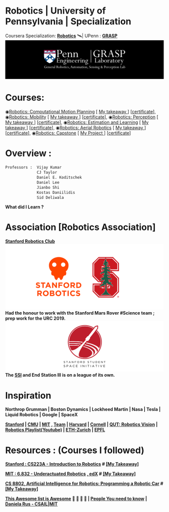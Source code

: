 # Robotics | University of Pennsylvania | Specialization
Coursera Specialization: <b>[Robotics](https://www.coursera.org/specializations/robotics)</b> 🛰| UPenn : <b>[GRASP](https://www.grasp.upenn.edu/)</b>
<img src="https://github.com/SKKSaikia/roboticsPenn/blob/master/res/logo-grasp_banner.png">

# Courses:

◉[Robotics: Computational Motion Planning](https://www.coursera.org/learn/robotics-motion-planning/)  [ [ My takeaway ](#) ] [[certificate](#)], ◉[Robotics: Mobility](https://www.coursera.org/learn/robotics-mobility/)  [ [ My takeaway ](#) ] [[certificate](#)], ◉[Robotics: Perception](https://www.coursera.org/learn/robotics-perception/)  [ [ My takeaway ](#) ] [[certificate](#)], ◉[Robotics: Estimation and Learning](https://www.coursera.org/learn/robotics-learning/)  [ [ My takeaway ](#) ] [[certificate](#)], ◉[Robotics: Aerial Robotics](https://www.coursera.org/learn/robotics-flight/)  [ [ My takeaway ](#) ] [[certificate](#)], ◉[Robotics: Capstone](https://www.coursera.org/learn/robotics-capstone/)  [ [ My Project ](#) ] [[certificate](#)]

# Overview :
    Professors :  Vijay Kumar
                  CJ Taylor
                  Daniel E. Koditschek
                  Daniel Lee
                  Jianbo Shi
                  Kostas Daniilidis
                  Sid Deliwala
                  
<b>What did I Learn ?<b>
                  
# Association [Robotics Association]
[Stanford Robotics Club](http://roboticsclub.stanford.edu/)
<img src="https://github.com/SKKSaikia/roboticsPenn/blob/master/res/ssrc.png">
Had the honour to work with the Stanford Mars Rover #Science team ; prep work for the URC 2019.
<img src="https://github.com/SKKSaikia/roboticsPenn/blob/master/res/ssi.png">
The [SSI](https://stanfordssi.org/) and End Station III is on a league of its own.



# Inspiration
Northrop Grumman | Boston Dynamics | Lockheed Martin | Nasa | Tesla | Liquid Robotics | Google | SpaceX

[Stanford](https://cs.stanford.edu/groups/manips/) | [CMU](https://www.ri.cmu.edu/) | [MIT](https://robotics.mit.edu/) , [Team](http://roboteam.mit.edu/) | [Harvard](http://hrl.harvard.edu/people/) | [Cornell](http://www.robotics.cornell.edu/courses/) | [QUT: Robotics Vision](https://robotacademy.net.au/) | [Robotics Playlist(Youtube)](https://www.youtube.com/playlist?list=PLIYU_0sc1XOCmqcQjdQOLoiJJCQgH_u8r) | [ETH-Zurich](http://www.iris.ethz.ch/) | [EPFL](https://lis.epfl.ch/)

# Resources : (Courses I followed)

[Stanford : CS223A - Introduction to Robotics](https://see.stanford.edu/Course/CS223A/33) # [[My Takeaway]](#)

[MIT : 6.832 - Underactuated Robotics](http://underactuated.mit.edu/underactuated.html) [, edX](https://courses.edx.org/courses/course-v1:MITx+6.832x_2+3T2015/) # [[My Takeaway]](#)

[CS 8802, Artificial Intelligence for Robotics: Programming a Robotic Car](https://www.udacity.com/course/artificial-intelligence-for-robotics--cs373) # [[My Takeaway]](#)

[This Awesome list is Awesome](https://github.com/kiloreux/awesome-robotics) 🚀 🚀 🚀 👾 | [People You need to know](https://www.quora.com/Who-are-the-worlds-top-10-robotics-science-experts) | [Daniela Rus - CSAIL|MIT](http://danielarus.csail.mit.edu/)




